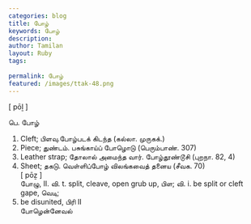 ```yaml
---
categories: blog
title: போழ்
keywords: போழ்
description: 
author: Tamilan
layout: Ruby
tags: 
 
permalink: போழ்
featured: /images/ttak-48.png
---
```

  
[ pōḻ ]  
  
பெ. போழ்  
1. Cleft; பிளவு.போழ்படக் கிடந்த (கல்லா. முருகக்.)  
2. Piece; துண்டம். பசுங்காய்ப் போழொடு (பெரும்பாண். 307)  
3. Leather strap; தோலால் அமைந்த வார். போழ்தூண்டூசி (புறநா. 82, 4)  
4. Sheet; தகடு. வெள்ளிப்போழ் விலங்கவைத் தனைய (சீவக. 70)  
[ pōẕ ]  
போழு, II. வி. t. split, cleave, open grub up, பிள; வி. i. be split or cleft gape, வெடி;  
2. be disunited, பிரி II  
போழென்னேவல்
